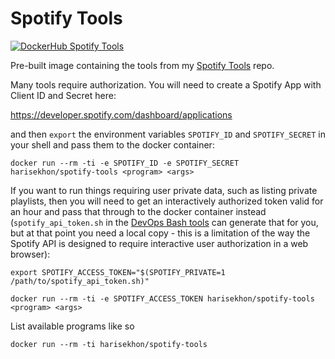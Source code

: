 # Spotify Tools

[![DockerHub Spotify Tools](https://img.shields.io/badge/DockerHub-harisekhon%2Fspotify--tools-blue)](https://hub.docker.com/repository/docker/harisekhon/spotify-tools)

Pre-built image containing the tools from my [Spotify Tools](https://github.com/HariSekhon/Spotify-tools) repo.

Many tools require authorization. You will need to create a Spotify App with Client ID and Secret here:

https://developer.spotify.com/dashboard/applications

and then `export` the environment variables `SPOTIFY_ID` and `SPOTIFY_SECRET` in your shell and pass them to the docker container:

```
docker run --rm -ti -e SPOTIFY_ID -e SPOTIFY_SECRET harisekhon/spotify-tools <program> <args>
```

If you want to run things requiring user private data, such as listing private playlists, then you will need to get an interactively authorized token valid for an hour and pass that through to the docker container instead (`spotify_api_token.sh` in the [DevOps Bash tools](https://github.com/harisekhon/bash-tools) can generate that for you, but at that point you need a local copy - this is a limitation of the way the Spotify API is designed to require interactive user authorization in a web browser):

```
export SPOTIFY_ACCESS_TOKEN="$(SPOTIFY_PRIVATE=1 /path/to/spotify_api_token.sh)"

docker run --rm -ti -e SPOTIFY_ACCESS_TOKEN harisekhon/spotify-tools <program> <args>
```

List available programs like so
```
docker run --rm -ti harisekhon/spotify-tools
```
